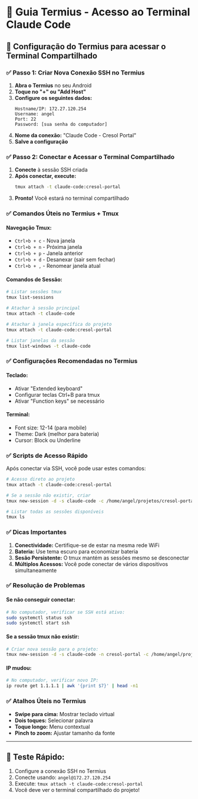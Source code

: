 # 📱 Guia Termius - Acesso ao Terminal Claude Code

## 🎯 Configuração do Termius para acessar o Terminal Compartilhado

### ✅ **Passo 1: Criar Nova Conexão SSH no Termius**

1. **Abra o Termius** no seu Android
2. **Toque no "+" ou "Add Host"**
3. **Configure os seguintes dados:**
   ```
   Hostname/IP: 172.27.120.254
   Username: angel
   Port: 22
   Password: [sua senha do computador]
   ```
4. **Nome da conexão:** "Claude Code - Cresol Portal"
5. **Salve a configuração**

### ✅ **Passo 2: Conectar e Acessar o Terminal Compartilhado**

1. **Conecte** à sessão SSH criada
2. **Após conectar, execute:**
   ```bash
   tmux attach -t claude-code:cresol-portal
   ```
3. **Pronto!** Você estará no terminal compartilhado

### ✅ **Comandos Úteis no Termius + Tmux**

#### **Navegação Tmux:**
- `Ctrl+b + c` - Nova janela
- `Ctrl+b + n` - Próxima janela  
- `Ctrl+b + p` - Janela anterior
- `Ctrl+b + d` - Desanexar (sair sem fechar)
- `Ctrl+b + ,` - Renomear janela atual

#### **Comandos de Sessão:**
```bash
# Listar sessões tmux
tmux list-sessions

# Atachar à sessão principal
tmux attach -t claude-code

# Atachar à janela específica do projeto
tmux attach -t claude-code:cresol-portal

# Listar janelas da sessão
tmux list-windows -t claude-code
```

### ✅ **Configurações Recomendadas no Termius**

#### **Teclado:**
- Ativar "Extended keyboard"
- Configurar teclas Ctrl+B para tmux
- Ativar "Function keys" se necessário

#### **Terminal:**
- Font size: 12-14 (para mobile)
- Theme: Dark (melhor para bateria)
- Cursor: Block ou Underline

### ✅ **Scripts de Acesso Rápido**

Após conectar via SSH, você pode usar estes comandos:

```bash
# Acesso direto ao projeto
tmux attach -t claude-code:cresol-portal

# Se a sessão não existir, criar
tmux new-session -d -s claude-code -c /home/angel/projetos/cresol-portal-acesso

# Listar todas as sessões disponíveis
tmux ls
```

### ✅ **Dicas Importantes**

1. **Conectividade:** Certifique-se de estar na mesma rede WiFi
2. **Bateria:** Use tema escuro para economizar bateria
3. **Sesão Persistente:** O tmux mantém as sessões mesmo se desconectar
4. **Múltiplos Acessos:** Você pode conectar de vários dispositivos simultaneamente

### ✅ **Resolução de Problemas**

#### **Se não conseguir conectar:**
```bash
# No computador, verificar se SSH está ativo:
sudo systemctl status ssh
sudo systemctl start ssh
```

#### **Se a sessão tmux não existir:**
```bash
# Criar nova sessão para o projeto:
tmux new-session -d -s claude-code -n cresol-portal -c /home/angel/projetos/cresol-portal-acesso
```

#### **IP mudou:**
```bash
# No computador, verificar novo IP:
ip route get 1.1.1.1 | awk '{print $7}' | head -n1
```

### ✅ **Atalhos Úteis no Termius**

- **Swipe para cima:** Mostrar teclado virtual
- **Dois toques:** Selecionar palavra
- **Toque longo:** Menu contextual
- **Pinch to zoom:** Ajustar tamanho da fonte

---

## 🚀 **Teste Rápido:**

1. Configure a conexão SSH no Termius
2. Conecte usando: `angel@172.27.120.254`
3. Execute: `tmux attach -t claude-code:cresol-portal`
4. Você deve ver o terminal compartilhado do projeto!
